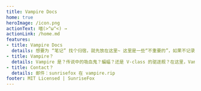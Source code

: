```yaml
---
title: Vampire Docs
home: true
heroImage: /icon.png
actionText: 喵(>^ω^<) →
actionLink: /home.md
features:
- title: Vampire Docs
  details: 想要为 “笔记” 找个归宿，就先放在这里~ 这里是一些“不重要的”，如果不记录下来就会消失掉的东西。一旦出现在这儿，大概也就不会整理它们啦。
- title: Vampire？
  details: Vampire 是？传说中的吸血鬼？蝙蝠？还是 V-class 的驱逐舰？在这里，Vampire 只是 SunriseFox 一些喜欢的、想要的、维护的小东西的合集。
- title: Contact？
  details: 邮件：sunrisefox 在 vampire.rip 
footer: MIT Licensed | SunriseFox
---
```

